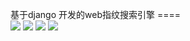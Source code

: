 基于django 开发的web指纹搜索引擎
====  
<br>
![](https://github.com/cuijianxiong/websearch/blob/master/1.png)
![](https://github.com/cuijianxiong/websearch/blob/master/2.png)
![](https://github.com/cuijianxiong/websearch/blob/master/3.png) 
![](https://github.com/cuijianxiong/websearch/blob/master/4.png) 
